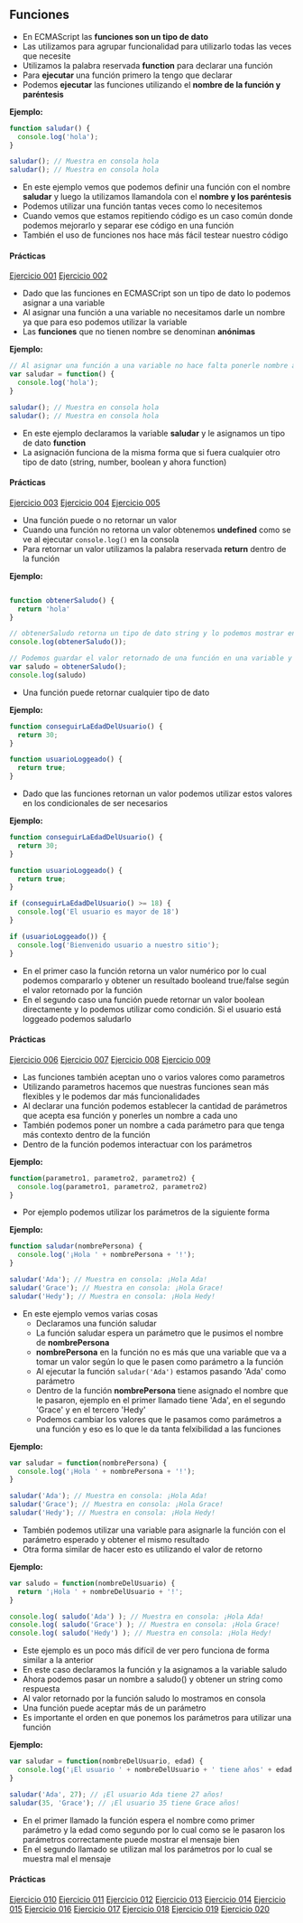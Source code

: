 ## Funciones

* En ECMAScript las **funciones son un tipo de dato**
* Las utilizamos para agrupar funcionalidad para utilizarlo todas las veces que necesite
* Utilizamos la palabra reservada **function** para declarar una función
* Para **ejecutar** una función primero la tengo que declarar
* Podemos **ejecutar** las funciones utilizando el **nombre de la función y paréntesis**

**Ejemplo:**
```js
function saludar() {
  console.log('hola');
}

saludar(); // Muestra en consola hola
saludar(); // Muestra en consola hola
```

* En este ejemplo vemos que podemos definir una función con el nombre **saludar** y luego la utilizamos llamandola con el **nombre y los paréntesis**
* Podemos utilizar una función tantas veces como lo necesitemos
* Cuando vemos que estamos repitiendo código es un caso común donde podemos mejorarlo y separar ese código en una función
* También el uso de funciones nos hace más fácil testear nuestro código

#### Prácticas
[Ejercicio 001](./ejercicios/fn_001.md)
[Ejercicio 002](./ejercicios/fn_002.md)

* Dado que las funciones en ECMASCript son un tipo de dato lo podemos asignar a una variable
* Al asignar una función a una variable no necesitamos darle un nombre ya que para eso podemos utilizar la variable
* Las **funciones** que no tienen nombre se denominan **anónimas**

**Ejemplo:**
```js
// Al asignar una función a una variable no hace falta ponerle nombre a la función
var saludar = function() {
  console.log('hola');
}

saludar(); // Muestra en consola hola
saludar(); // Muestra en consola hola
```

* En este ejemplo declaramos la variable **saludar** y le asignamos un tipo de dato **function**
* La asignación funciona de la misma forma que si fuera cualquier otro tipo de dato (string, number, boolean y ahora function)

#### Prácticas
[Ejercicio 003](./ejercicios/fn_003.md)
[Ejercicio 004](./ejercicios/fn_004.md)
[Ejercicio 005](./ejercicios/fn_005.md)

* Una función puede o no retornar un valor
* Cuando una función no retorna un valor obtenemos **undefined** como se ve al ejecutar `console.log()` en la consola
* Para retornar un valor utilizamos la palabra reservada **return** dentro de la función

**Ejemplo:**
```js

function obtenerSaludo() {
  return 'hola'
}

// obtenerSaludo retorna un tipo de dato string y lo podemos mostrar en console.log()
console.log(obtenerSaludo());

// Podemos guardar el valor retornado de una función en una variable y luego utilizarlo
var saludo = obtenerSaludo();
console.log(saludo)
```

* Una función puede retornar cualquier tipo de dato

**Ejemplo:**
```js
function conseguirLaEdadDelUsuario() {
  return 30;
}

function usuarioLoggeado() {
  return true;
}
```

* Dado que las funciones retornan un valor podemos utilizar estos valores en los condicionales de ser necesarios

**Ejemplo:**
```js
function conseguirLaEdadDelUsuario() {
  return 30;
}

function usuarioLoggeado() {
  return true;
}

if (conseguirLaEdadDelUsuario() >= 18) {
  console.log('El usuario es mayor de 18')
}

if (usuarioLoggeado()) {
  console.log('Bienvenido usuario a nuestro sitio');
}
```

* En el primer caso la función retorna un valor numérico por lo cual podemos compararlo y obtener un resultado booleand true/false según el valor retornado por la función
* En el segundo caso una función puede retornar un valor boolean directamente y lo podemos utilizar como condición. Si el usuario está loggeado podemos saludarlo

#### Prácticas
[Ejercicio 006](./ejercicios/fn_006.md)
[Ejercicio 007](./ejercicios/fn_007.md)
[Ejercicio 008](./ejercicios/fn_008.md)
[Ejercicio 009](./ejercicios/fn_009.md)

* Las funciones también aceptan uno o varios valores como parametros
* Utilizando parametros hacemos que nuestras funciones sean más flexibles y le podemos dar más funcionalidades
* Al declarar una función podemos establecer la cantidad de parámetros que acepta esa función y ponerles un nombre a cada uno
* También podemos poner un nombre a cada parámetro para que tenga más contexto dentro de la función
* Dentro de la función podemos interactuar con los parámetros

**Ejemplo:**
```js
function(parametro1, parametro2, parametro2) {
  console.log(parametro1, parametro2, parametro2)
}
```

* Por ejemplo podemos utilizar los parámetros de la siguiente forma

**Ejemplo:**
```js
function saludar(nombrePersona) {
  console.log('¡Hola ' + nombrePersona + '!');
}

saludar('Ada'); // Muestra en consola: ¡Hola Ada!
saludar('Grace'); // Muestra en consola: ¡Hola Grace!
saludar('Hedy'); // Muestra en consola: ¡Hola Hedy!
```

* En este ejemplo vemos varias cosas
  * Declaramos una función saludar
  * La función saludar espera un parámetro que le pusimos el nombre de **nombrePersona**
  * **nombrePersona** en la función no es más que una variable que va a tomar un valor según lo que le pasen como parámetro a la función
  * Al ejecutar la función `saludar('Ada')` estamos pasando 'Ada' como parámetro
  * Dentro de la función **nombrePersona** tiene asignado el nombre que le pasaron, ejemplo en el primer llamado tiene 'Ada', en el segundo 'Grace' y en el tercero 'Hedy'
  * Podemos cambiar los valores que le pasamos como parámetros a una función y eso es lo que le da tanta felxibilidad a las funciones

**Ejemplo:**
```js
var saludar = function(nombrePersona) {
  console.log('¡Hola ' + nombrePersona + '!');
}

saludar('Ada'); // Muestra en consola: ¡Hola Ada!
saludar('Grace'); // Muestra en consola: ¡Hola Grace!
saludar('Hedy'); // Muestra en consola: ¡Hola Hedy!
```

* También podemos utilizar una variable para asignarle la función con el parámetro esperado y obtener el mismo resultado
* Otra forma similar de hacer esto es utilizando el valor de retorno

**Ejemplo:**
```js
var saludo = function(nombreDelUsuario) {
  return '¡Hola ' + nombreDelUsuario + '!';
}

console.log( saludo('Ada') ); // Muestra en consola: ¡Hola Ada!
console.log( saludo('Grace') ); // Muestra en consola: ¡Hola Grace!
console.log( saludo('Hedy') ); // Muestra en consola: ¡Hola Hedy!
```

* Este ejemplo es un poco más difícil de ver pero funciona de forma similar a la anterior
* En este caso declaramos la función y la asignamos a la variable saludo
* Ahora podemos pasar un nombre a saludo() y obtener un string como respuesta
* Al valor retornado por la función saludo lo mostramos en consola
* Una función puede aceptar más de un parámetro
* Es importante el orden en que ponemos los parámetros para utilizar una función

**Ejemplo:**
```js
var saludar = function(nombreDelUsuario, edad) {
  console.log('¡El usuario ' + nombreDelUsuario + ' tiene años' + edad + '!');
}

saludar('Ada', 27); // ¡El usuario Ada tiene 27 años!
saludar(35, 'Grace'); // ¡El usuario 35 tiene Grace años!
```

* En el primer llamado la función espera el nombre como primer parámetro y la edad como segundo por lo cual como se le pasaron los parámetros correctamente puede mostrar el mensaje bien
* En el segundo llamado se utilizan mal los parámetros por lo cual se muestra mal el mensaje

#### Prácticas
[Ejercicio 010](./ejercicios/fn_010.md)
[Ejercicio 011](./ejercicios/fn_011.md)
[Ejercicio 012](./ejercicios/fn_012.md)
[Ejercicio 013](./ejercicios/fn_013.md)
[Ejercicio 014](./ejercicios/fn_014.md)
[Ejercicio 015](./ejercicios/fn_015.md)
[Ejercicio 016](./ejercicios/fn_016.md)
[Ejercicio 017](./ejercicios/fn_017.md)
[Ejercicio 018](./ejercicios/fn_018.md)
[Ejercicio 019](./ejercicios/fn_019.md)
[Ejercicio 020](./ejercicios/fn_020.md)
